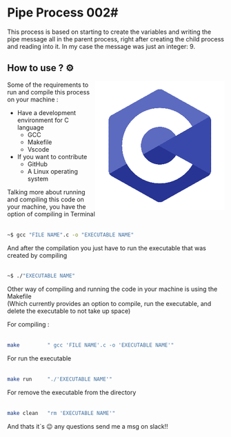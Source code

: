 # Pipe Process 002#

This process is based on starting to create the variables and writing the pipe message all in the parent process, right after creating the child process and reading into it. In my case the message was just an integer: 9.

## How to use ? :gear:
<img src="./image/C-logo-editado.png" align="right" width="300">

Some of the requirements to run and compile this process on your machine :

* Have a development environment for C language
    * GCC
    * Makefile
    * Vscode
* If you want to contribute 
    * GitHub
    * A Linux operating system 

Talking more about running and compiling this code on your machine, you have the option of compiling in Terminal 

```bash

~$ gcc "FILE NAME".c -o "EXECUTABLE NAME"

```

And after the compilation you just have to run the executable that was created by compiling

```bash

~$ ./"EXECUTABLE NAME"

```

Other way of compiling and running the code in your machine is using the Makefile <br>
(Which currently provides an option to compile, run the executable, and delete the executable to not take up space)

For compiling :
```bash

make         " gcc 'FILE NAME'.c -o 'EXECUTABLE NAME'" 

```
For run the executable
```bash

make run     "./'EXECUTABLE NAME'"

```
For remove the executable from the directory
```bash

make clean   "rm 'EXECUTABLE NAME'"

```
And thats it`s :wink: any questions send me a msg on slack!!
